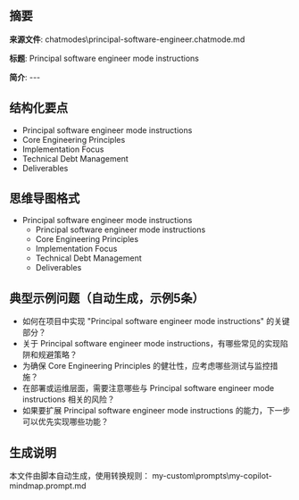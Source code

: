 ## 摘要

**来源文件**: chatmodes\principal-software-engineer.chatmode.md

**标题**: Principal software engineer mode instructions

**简介**: ---

## 结构化要点

- Principal software engineer mode instructions
- Core Engineering Principles
- Implementation Focus
- Technical Debt Management
- Deliverables

## 思维导图格式

- Principal software engineer mode instructions
  - Principal software engineer mode instructions
  - Core Engineering Principles
  - Implementation Focus
  - Technical Debt Management
  - Deliverables

## 典型示例问题（自动生成，示例5条）

- 如何在项目中实现 "Principal software engineer mode instructions" 的关键部分？
- 关于 Principal software engineer mode instructions，有哪些常见的实现陷阱和规避策略？
- 为确保 Core Engineering Principles 的健壮性，应考虑哪些测试与监控措施？
- 在部署或运维层面，需要注意哪些与 Principal software engineer mode instructions 相关的风险？
- 如果要扩展 Principal software engineer mode instructions 的能力，下一步可以优先实现哪些功能？

## 生成说明

本文件由脚本自动生成，使用转换规则： my-custom\prompts\my-copilot-mindmap.prompt.md
